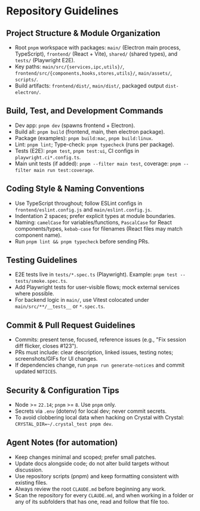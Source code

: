 # Repository Guidelines

## Project Structure & Module Organization
- Root `pnpm` workspace with packages: `main/` (Electron main process, TypeScript), `frontend/` (React + Vite), `shared/` (shared types), and `tests/` (Playwright E2E).
- Key paths: `main/src/{services,ipc,utils}/`, `frontend/src/{components,hooks,stores,utils}/`, `main/assets/`, `scripts/`.
- Build artifacts: `frontend/dist/`, `main/dist/`, packaged output `dist-electron/`.

## Build, Test, and Development Commands
- Dev app: `pnpm dev` (spawns frontend + Electron).
- Build all: `pnpm build` (frontend, main, then electron package).
- Package (examples): `pnpm build:mac`, `pnpm build:linux`.
- Lint: `pnpm lint`; Type-check: `pnpm typecheck` (runs per package).
- Tests (E2E): `pnpm test`, `pnpm test:ui`, CI configs in `playwright.ci*.config.ts`.
- Main unit tests (if added): `pnpm --filter main test`, coverage: `pnpm --filter main run test:coverage`.

## Coding Style & Naming Conventions
- Use TypeScript throughout; follow ESLint configs in `frontend/eslint.config.js` and `main/eslint.config.js`.
- Indentation 2 spaces; prefer explicit types at module boundaries.
- Naming: `camelCase` for variables/functions, `PascalCase` for React components/types, `kebab-case` for filenames (React files may match component name).
- Run `pnpm lint && pnpm typecheck` before sending PRs.

## Testing Guidelines
- E2E tests live in `tests/*.spec.ts` (Playwright). Example: `pnpm test -- tests/smoke.spec.ts`.
- Add Playwright tests for user-visible flows; mock external services where possible.
- For backend logic in `main/`, use Vitest colocated under `main/src/**/__tests__` or `*.spec.ts`.

## Commit & Pull Request Guidelines
- Commits: present tense, focused, reference issues (e.g., "Fix session diff flicker, closes #123").
- PRs must include: clear description, linked issues, testing notes; screenshots/GIFs for UI changes.
- If dependencies change, run `pnpm run generate-notices` and commit updated `NOTICES`.

## Security & Configuration Tips
- Node >= `22.14`; `pnpm` >= `8`. Use `pnpm` only.
- Secrets via `.env` (dotenv) for local dev; never commit secrets.
- To avoid clobbering local data when hacking on Crystal with Crystal: `CRYSTAL_DIR=~/.crystal_test pnpm dev`.

## Agent Notes (for automation)
- Keep changes minimal and scoped; prefer small patches.
- Update docs alongside code; do not alter build targets without discussion.
- Use repository scripts (pnpm) and keep formatting consistent with existing files.
- Always review the root `CLAUDE.md` before beginning any work. 
- Scan the repository for every `CLAUDE.md`, and when working in a folder or any of its subfolders that has one, read and follow that file too.
